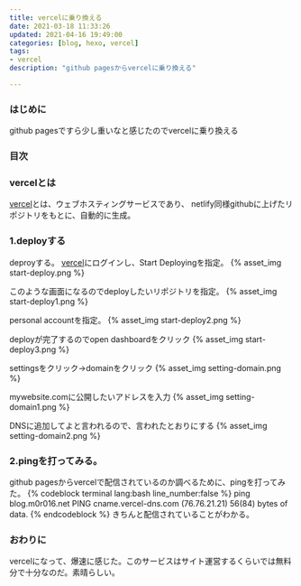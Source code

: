 ```yaml
---
title: vercelに乗り換える
date: 2021-03-18 11:33:26
updated: 2021-04-16 19:49:00
categories: [blog, hexo, vercel]
tags:
- vercel
description: "github pagesからvercelに乗り換える"

---
```


### はじめに
github pagesですら少し重いなと感じたのでvercelに乗り換える

### 目次
<!-- toc -->
<!-- more -->
### vercelとは
[vercel](https://vercel.com/)とは、ウェブホスティングサービスであり、
netlify同様githubに上げたリポジトリをもとに、自動的に生成。

### 1.deployする
deproyする。
[vercel](https://vercel.com/)にログインし、Start Deployingを指定。
{% asset_img start-deploy.png %}

このような画面になるのでdeployしたいリポジトリを指定。
{% asset_img start-deploy1.png %}

personal accountを指定。
{% asset_img start-deploy2.png %}

deployが完了するのでopen dashboardをクリック
{% asset_img start-deploy3.png %}

settingsをクリック→domainをクリック
{% asset_img setting-domain.png %}

mywebsite.comに公開したいアドレスを入力
{% asset_img setting-domain1.png %}

DNSに追加してよと言われるので、言われたとおりにする
{% asset_img setting-domain2.png %}

### 2.pingを打ってみる。
github pagesからvercelで配信されているのか調べるために、pingを打ってみた。
{% codeblock terminal lang:bash line_number:false %}
ping blog.m0r016.net
PING cname.vercel-dns.com (76.76.21.21) 56(84) bytes of data.
{% endcodeblock %}
きちんと配信されていることがわかる。

### おわりに
vercelになって、爆速に感じた。このサービスはサイト運営するくらいでは無料分で十分なのだ。素晴らしい。